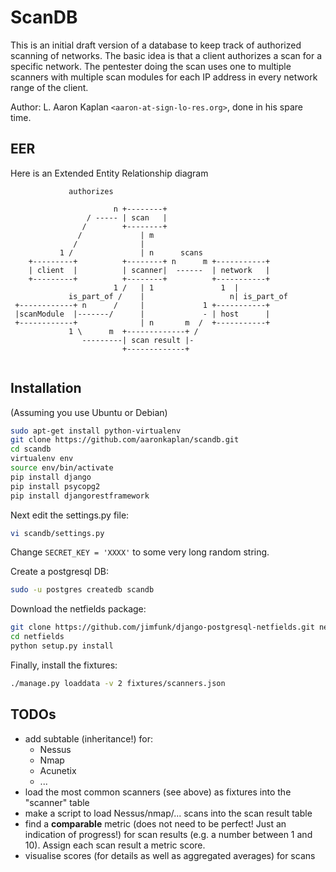 # ScanDB

This is an initial draft version of a database to keep track of authorized scanning of networks.
The basic idea is that a client authorizes a scan for a specific network. The pentester doing the scan uses one to multiple scanners with multiple scan modules for each IP address in every network range of the client.

Author:
L. Aaron Kaplan `<aaron-at-sign-lo-res.org>`, done in his spare time.


## EER

Here is an Extended Entity Relationship diagram

```
             authorizes         

                       n +--------+ 
                 / ----- | scan   |
                /        +--------+ 
               /             | m
              /              |
           1 /               | n      scans
    +---------+          +--------+ n      m +-----------+
    | client  |          | scanner|  ------  | network   |
    +---------+          +--------+          +-----------+
                       1 /   | 1               1  |
             is_part_of /    |                   n| is_part_of
 +------------+ n      /     |             1 +-----------+
 |scanModule  |-------/      |             - | host      |
 +------------+              | n       m  /  +-----------+
             1 \      m  +-------------+ /
                ---------| scan result |-
                         +-------------+


```



## Installation

(Assuming you use Ubuntu or Debian)

```bash
sudo apt-get install python-virtualenv
git clone https://github.com/aaronkaplan/scandb.git
cd scandb
virtualenv env
source env/bin/activate
pip install django
pip install psycopg2
pip install djangorestframework
```

Next edit the settings.py file:
```bash
vi scandb/settings.py
```

Change `SECRET_KEY = 'XXXX'` to some very long random string.


Create a postgresql DB:
```bash
sudo -u postgres createdb scandb
```

Download the netfields package:
```bash
git clone https://github.com/jimfunk/django-postgresql-netfields.git netfields
cd netfields
python setup.py install
```


Finally, install the fixtures:
```bash
./manage.py loaddata -v 2 fixtures/scanners.json
```



## TODOs
  * add subtable (inheritance!) for:
    * Nessus
    * Nmap
    * Acunetix
    * ...
  * load the most common scanners (see above) as fixtures into the "scanner" table
  * make a script to load Nessus/nmap/... scans into the scan result table
  * find a **comparable** metric  (does not need to be perfect! Just an indication of progress!) for scan results (e.g. a number between 1 and 10). Assign each scan result a metric score.
  * visualise scores (for details as well as aggregated averages) for scans 





